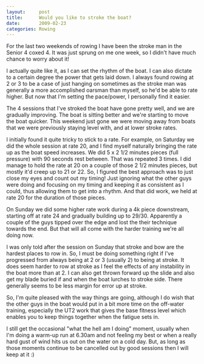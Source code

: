 ```yaml
---
layout:     post
title:      Would you like to stroke the boat?
date:       2009-02-23
categories: Rowing
---
```

For the last two weekends of rowing I have been the stroke man in the Senior 4 coxed 4. It was just sprung on me one week, so I didn't have much chance to worry about it!

I actually quite like it, as I can set the rhythm of the boat. I can also dictate to a certain degree the power that gets laid down. I always found rowing at 2 or 3 to be a case of just hanging on sometimes as the stroke man was generally a more accomplished oarsman than myself, so he'd be able to rate higher. But now that I'm setting the pace/power, I personally find it easier.

The 4 sessions that I've stroked the boat have gone pretty well, and we are gradually improving. The boat is sitting better and we're starting to move the boat quicker. This weekend just gone we were moving away from boats that we were previously staying level with, and at lower stroke rates.

I initially found it quite tricky to stick to a rate. For example, on Saturday we did the whole session at rate 20, and I find myself naturally bringing the rate up as the boat speed increases. We did 5 x 2 1/2 minutes pieces (full pressure) with 90 seconds rest between. That was repeated 3 times. I did manage to hold the rate at 20 on a couple of those 2 1/2 minutes pieces, but mostly it'd creep up to 21 or 22. So, I figured the best approach was to just close my eyes and count out my timing! Just ignoring what the other guys were doing and focusing on my timing and keeping it as consistent as I could, thus allowing them to get into a rhythm. And that did work, we held at rate 20 for the duration of those pieces.

On Sunday we did some higher rate work during a 4k piece downstream, starting off at rate 24 and gradually building up to 29/30. Apparently a couple of the guys tipped over the edge and lost the their technique towards the end. But that will all come with the harder training we're all doing now.

I was only told after the session on Sunday that stroke and bow are the hardest places to row in. So, I must be doing something right if I've progressed from always being at 2 or 3 (usually 2) to being at stroke. It does seem harder to row at stroke as I feel the effects of any instability in the boat more than at 2. I can also get thrown forward up the slide and also get my blade buried if and when the boat lurches to stroke side. There generally seems to be less margin for error up at stroke.

So, I'm quite pleased with the way things are going, although I do wish that the other guys in the boat would put in a bit more time on the off-water training, especially the UT2 work that gives the base fitness level which enables you to keep things together when the fatigue sets in.

I still get the occasional "what the hell am I doing" moment, usually when I'm doing a warm-up run at 6.30am and not feeling my best or when a really hard gust of wind hits us out on the water on a cold day. But, as long as those moments continue to be cancelled out by good sessions then I will keep at it :)